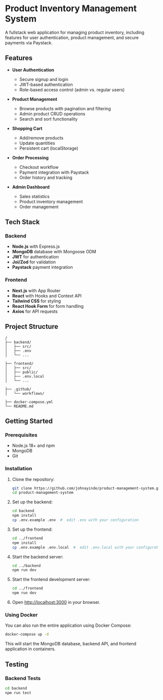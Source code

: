 # Product Inventory Management System

A fullstack web application for managing product inventory, including features for user authentication, product management, and secure payments via Paystack.

## Features

- **User Authentication**

  - Secure signup and login
  - JWT-based authentication
  - Role-based access control (admin vs. regular users)

- **Product Management**

  - Browse products with pagination and filtering
  - Admin product CRUD operations
  - Search and sort functionality

- **Shopping Cart**

  - Add/remove products
  - Update quantities
  - Persistent cart (localStorage)

- **Order Processing**

  - Checkout workflow
  - Payment integration with Paystack
  - Order history and tracking

- **Admin Dashboard**
  - Sales statistics
  - Product inventory management
  - Order management

## Tech Stack

### Backend

- **Node.js** with Express.js
- **MongoDB** database with Mongoose ODM
- **JWT** for authentication
- **Joi/Zod** for validation
- **Paystack** payment integration

### Frontend

- **Next.js** with App Router
- **React** with Hooks and Context API
- **Tailwind CSS** for styling
- **React Hook Form** for form handling
- **Axios** for API requests

## Project Structure

```
/
├── backend/
│   ├── src/
│   ├── .env
│   └── ...

├── frontend/
│   ├── src/
│   ├── public/
│   ├── .env.local
│   └── ...

├── .github/
│   └── workflows/

├── docker-compose.yml
└── README.md
```

## Getting Started

### Prerequisites

- Node.js 18+ and npm
- MongoDB
- Git

### Installation

1. Clone the repository:

   ```bash
   git clone https://github.com/johnayinde/product-management-system.git
   cd product-management-system
   ```

2. Set up the backend:

   ```bash
   cd backend
   npm install
   cp .env.example .env  #  edit .env with your configuration
   ```

3. Set up the frontend:

   ```bash
   cd ../frontend
   npm install
   cp .env.example .env.local  #  edit .env.local with your configuration
   ```

4. Start the backend server:

   ```bash
   cd ../backend
   npm run dev
   ```

5. Start the frontend development server:

   ```bash
   cd ../frontend
   npm run dev
   ```

6. Open [http://localhost:3000](http://localhost:3000) in your browser.

### Using Docker

You can also run the entire application using Docker Compose:

```bash
docker-compose up -d
```

This will start the MongoDB database, backend API, and frontend application in containers.

## Testing

### Backend Tests

```bash
cd backend
npm run test
```
